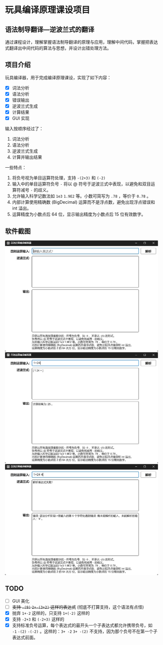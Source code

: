 # 玩具编译原理课设项目

## 语法制导翻译—逆波兰式的翻译

通过课程设计，理解掌握语法制导翻译的原理与应用，理解中间代码，掌握把表达式翻译出中间代码的算法与思想，并设计出错处理方法。

## 项目介绍

玩具编译器，用于完成编译原理课设，实现了如下内容：

-   [x] 词法分析
-   [x] 语法分析
-   [x] 错误输出
-   [x] 逆波兰式生成
-   [x] 计算结果
-   [x] GUI 实现

输入按顺序经过了：

1. 词法分析
1. 语法分析
1. 逆波兰式生成
1. 计算并输出结果

一些特点：

1. 将负号视为单目运算符处理，支持 `-(2+3)` 和 `(-2)`
1. 输入中的单目运算符负号 `-` 将以 @ 符号于逆波兰式中表现，以避免和双目运算符减号 `-` 的歧义。
1. 允许输入科学记数法如 `1e3` `1.9E2` 等。小数可简写为 `.78` ，等价于 `0.78` 。
1. 内部计算使用精确数 (BigDecimal) 运算而不是浮点数，避免出现浮点错误和 int 溢出。
1. 运算精度为小数点后 64 位，显示输出精度为小数点后 15 位有效数字。

## 软件截图

![](/doc/image/Screenshot_01.jpg)
![](/doc/image/Screenshot_02.jpg)
![](/doc/image/Screenshot_03.jpg)

## TODO

-   [ ] GUI 美化
-   [ ] ~~支持 `-(9)` `2+-(3+2)` 这样的表达式~~ (彻底不打算支持，这个语法有点怪)
-   [x] 抛弃 `1+-2` 这样的，只支持 `1+(-2)` 这样的
-   [x] 支持 `-2+3` 和 `(-2+3)` 这样的
-   [x] 支持标准负号运算，每个表达式的最开头一个子表达式都允许携带负号，如 `-1` `-(2)` `-(-2)` 。这样的：`3+ -2` `3+ -(2)` 不支持，因为那个负号不在第一个子表达式前面。
